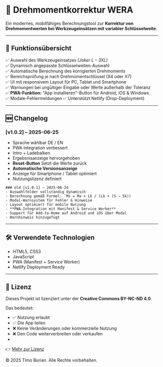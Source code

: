 # 🔧 Drehmomentkorrektur WERA

Ein modernes, mobilfähiges Berechnungstool zur **Korrektur von Drehmomentwerten bei Werkzeugeinsätzen mit variabler Schlüsselweite**.  

---

## 🧠 Funktionsübersicht

✅ Auswahl des Werkzeugeinsatzes *(Joker L – 3XL)*  
✅ Dynamisch angepasste Schlüsselweiten-Auswahl  
✅ Automatische Berechnung des korrigierten Drehmoments  
✅ Bereichsprüfung je nach Drehmomentschlüssel (X4 oder X7)  
✅ UI mit responsivem Layout für PC, Tablet und Smartphone  
✅ Warnungen bei ungültiger Eingabe oder Werte außerhalb der Toleranz  
✅ **PWA-Funktion:** "App installieren"-Button für Android, iOS & Windows  
✅ Modale-Fehlermeldungen 
✅ Unterstützt Netlify (Drop-Deployment)

---

## 🆕 Changelog

### [v1.0.2] – 2025-06-25
- Sprache wählbar DE / EN
- PWA Integration verbessert
- Intro + Ladebalken
- Ergebsnisanzeige hervorgehoben
- **Reset-Button** Setzt die Werte zurück
- **Automatische Versionsanzeige**
- Anzeige für Smartphone / Tablet optimiert
- Nutzungslizenz definiert

````
### old [v1.0.1] – 2025-06-24
- Auswahlfelder vollständig dynamisch
- Berechnung gemäß Formel: `Ms = Ma × Lk / (Lk + (S − Sk))
- Modal-Warnsystem für Fehler & Hinweise
- Layout optimiert für mobile Nutzung
- **PWA-Integration mit Manifest & Service Worker**
- Support für Add-to-Home auf Android und iOS über Modal
- Warnhinweis hinzugefügt
````
---

## 🛠 Verwendete Technologien

- HTML5, CSS3
- JavaScript
- PWA (Manifest + Service Worker)
- Netlify Deployment Ready

---

## 🧾 Lizenz

Dieses Projekt ist lizenziert unter der **Creative Commons BY-NC-ND 4.0**.

Das bedeutet:
- ✅ Nutzung erlaubt
- ✅ Die App teilen
- ❌ Keine Veränderungen oder kommerzielle Nutzung
- ❌ Den Code weiterverbreiten oder verkaufen
- 

👉 [Mehr zur Lizenz](https://creativecommons.org/licenses/by-nc-nd/4.0/)

© 2025 Timo Burian. Alle Rechte vorbehalten.
